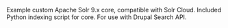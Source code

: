 Example custom Apache Solr 9.x core, compatible with Solr Cloud. Included Python indexing script for core. For use with Drupal Search API.

